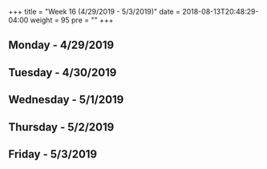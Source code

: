 +++
title = "Week 16 (4/29/2019 - 5/3/2019)"
date = 2018-08-13T20:48:29-04:00
weight = 95
pre = "<b></b>"
+++

## Monday - 4/29/2019

## Tuesday - 4/30/2019

## Wednesday - 5/1/2019

## Thursday - 5/2/2019

## Friday - 5/3/2019